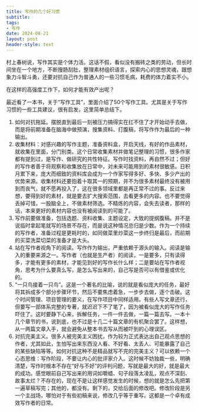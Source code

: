 ```yaml
---
title: 写作的几个好习惯
subtitle: 
tags: 
- 写作
date: 2024-08-21
layout: post
header-style: text
---
```


村上春树说，写作其实是个体力活。这话不假，看似没有搬砖之类的劳动，但长时间坐在一个地方，不断搜肠刮肚，整理素材组织语言，探索内心的思想灵魂，跟想象力斗智斗勇，还要对抗自己作为普通人的一些习惯毛病，耗费的体力着实不小。

在这样的高强度工作下，如何才能有效产出呢？

最近看了一本书，关于“写作工具”，里面介绍了50个写作工具。尤其是关于写作习惯的一些工具建议，很有启发，这里简单总结下。

1. 如何对抗拖延。摆脱直到最后一刻被压力搞得实在扛不住了才开始动手去做，而是将前期准备在脑海中做预演，搜集资料、打腹稿，将写作作为最后的一种输出。
2. 收集材料：对感兴趣的写作主题，准备资料盒，开启天线，有好的作品素材，就收集在里面，分门别类。这个日常收集素材并做笔记整理的习惯，很多作家都有提到过，是写作、做研究的共性特征。写作时找资料，再自然不过；但好的写作者善于将观察和收集放在日常中，对未来可能用到的素材很敏感。日积月累下来，庞大而细致的资料库会成为一个作家写得多好、多快、多少产出的优势来源。收集材料还要抱着十取其一的预期，并不为很多素材最终没有被用到而丧气，就不愿再投入了，这在很多领域里都是再正常不过的事。反过来想，要得到好的素材，就是要去扩大搜索范围，去看更多的内容。也不要觉得丢掉可惜，一股脑全上，不做素材筛选。不精炼的内容，会失去读者，那样的话，本来更好的素材内容也没有被阅读到的可能了。
3. 写作前要做准备，包括选题、资料收集、主题设定，大致的提纲腹稿。并不是说临时拿起笔就写的场景不存在，而是说这种情况总归是少数。作为一个持续的写作者，准备过程是更耗时的，如同做菜里炒菜这一步终归是最后，而前期的买菜洗菜切菜的准备才是大头。
4. 站在写作者视角下的阅读。写作作为输出，严重依赖于源头的输入。阅读是输入的重要来源之一。写作者（也就是生产者）的阅读，一是要多，只有读得多，才能有更多的素材，才能见到好的写作长什么样；二是要站在写作者视角，思考为什么要真么写，是怎么写出来的，自己写是否可以有借鉴或优化的。
5. “一只鸟接着一只鸟”。这是一个著名的比喻，说的就是看似庞大的任务，最好将其拆成多个部分步骤环节，然后不要焦虑着急，一步步去做，逐个击破。这个时间管理、项目管理的要义，在写作项目中同样适用。有些人写文章还行，但要写一部体系完整的专著，就迟迟下不了笔了，因为被看似庞大的写作任务吓住了。这时要静下心来，拆解任务，一件一件去做，一篇一篇去写。一本十几个章节的书，说到底，也不过是十几二十篇文章的有机聚合罢了。这样想，从一两篇文章入手，就会避免从整本书去写从而被吓到的心理误区。
6. 对抗完美主义。很多人被完美主义困扰，作为较为正式表达出自己观点思想的作者，尤其如此，生怕写出来东西没人看、不好看、太丢人、可能暴露了自己的某些缺陷等等。如何对抗这种不是精品就写不完的完美主义？可以依赖一个心态思维：写作阶段，不要让内心的批评家介入。这时候不妨独裁一些，明确清楚，写作时根本不存在“好与不好”的评判问题，写就是最大的好，就是最大的成功。感觉眼前自己写出来的用词如嚼蜡、句子段落太凌乱，观点不深刻、故事太烂？不存在的，现在不是让这样感觉发生的时候，想的就是怎么先把第一遍草稿写完；其他的，都没有。剩下的，交给后面的修改吧。修改阶段是另一个主战场，哪怕对于有些初稿来说，修改几乎等于重写。这都是一个卓有成效写作者的日常。